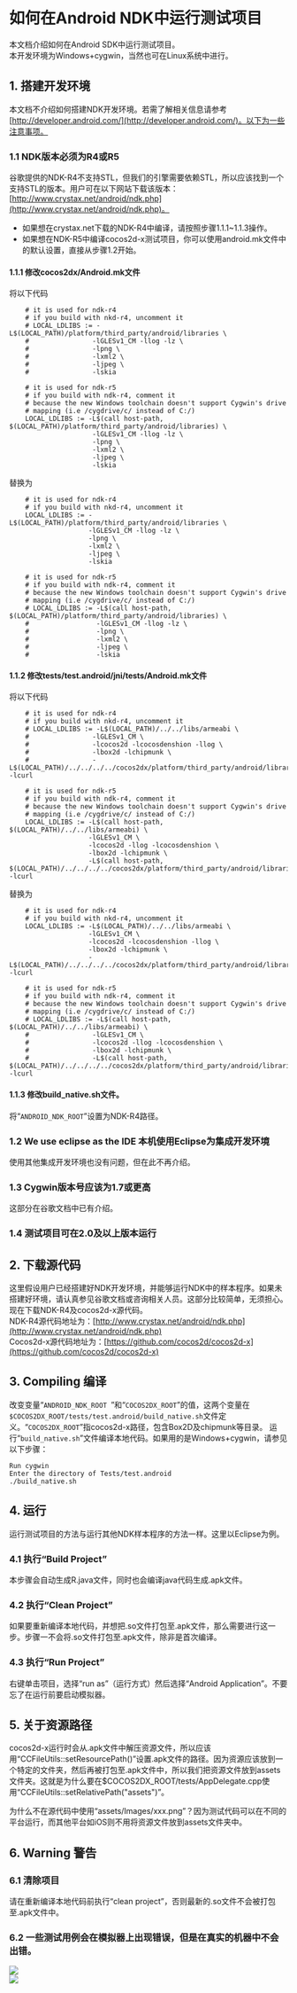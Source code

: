 # 如何在Android NDK中运行测试项目

本文档介绍如何在Android SDK中运行测试项目。        
本开发环境为Windows+cygwin，当然也可在Linux系统中进行。
## 1. 搭建开发环境
本文档不介绍如何搭建NDK开发环境。若需了解相关信息请参考[http://developer.android.com/](http://developer.android.com/)。以下为一些注意事项。
### 1.1 NDK版本必须为R4或R5

谷歌提供的NDK-R4不支持STL，但我们的引擎需要依赖STL，所以应该找到一个支持STL的版本。用户可在以下网站下载该版本：[http://www.crystax.net/android/ndk.php](http://www.crystax.net/android/ndk.php)。

- 如果想在crystax.net下载的NDK-R4中编译，请按照步骤1.1.1~1.1.3操作。     
- 如果想在NDK-R5中编译cocos2d-x测试项目，你可以使用android.mk文件中的默认设置，直接从步骤1.2开始。    
#### 1.1.1 修改cocos2dx/Android.mk文件

将以下代码    

```
	# it is used for ndk-r4
	# if you build with nkd-r4, uncomment it   
	# LOCAL_LDLIBS := -L$(LOCAL_PATH)/platform/third_party/android/libraries \
	#                -lGLESv1_CM -llog -lz \
	#                -lpng \
	#                -lxml2 \
	#                -ljpeg \
	#                -lskia
	
	# it is used for ndk-r5  
	# if you build with ndk-r4, comment it   
	# because the new Windows toolchain doesn't support Cygwin's drive
	# mapping (i.e /cygdrive/c/ instead of C:/)  
	LOCAL_LDLIBS := -L$(call host-path, $(LOCAL_PATH)/platform/third_party/android/libraries) \
	                 -lGLESv1_CM -llog -lz \
	                 -lpng \
	                 -lxml2 \
	                 -ljpeg \
	                 -lskia
```

替换为

```
	# it is used for ndk-r4
	# if you build with nkd-r4, uncomment it   
	LOCAL_LDLIBS := -L$(LOCAL_PATH)/platform/third_party/android/libraries \
	                -lGLESv1_CM -llog -lz \
	                -lpng \
	                -lxml2 \
	                -ljpeg \
	                -lskia
	
	# it is used for ndk-r5  
	# if you build with ndk-r4, comment it   
	# because the new Windows toolchain doesn't support Cygwin's drive
	# mapping (i.e /cygdrive/c/ instead of C:/)  
	# LOCAL_LDLIBS := -L$(call host-path, $(LOCAL_PATH)/platform/third_party/android/libraries) \
	#                 -lGLESv1_CM -llog -lz \
	#                 -lpng \
	#                 -lxml2 \
	#                 -ljpeg \
	#                 -lskia
```
#### 1.1.2 修改tests/test.android/jni/tests/Android.mk文件

将以下代码

```
	# it is used for ndk-r4
	# if you build with nkd-r4, uncomment it   
	# LOCAL_LDLIBS := -L$(LOCAL_PATH)/../../libs/armeabi \
	#                -lGLESv1_CM \
	#                -lcocos2d -lcocosdenshion -llog \
	#                -lbox2d -lchipmunk \
	#                -L$(LOCAL_PATH)/../../../../cocos2dx/platform/third_party/android/libraries -lcurl
	
	# it is used for ndk-r5    
	# if you build with ndk-r4, comment it   
	# because the new Windows toolchain doesn't support Cygwin's drive
	# mapping (i.e /cygdrive/c/ instead of C:/)    
	LOCAL_LDLIBS := -L$(call host-path, $(LOCAL_PATH)/../../libs/armeabi) \
	                -lGLESv1_CM \
	                -lcocos2d -llog -lcocosdenshion \
	                -lbox2d -lchipmunk \
	                -L$(call host-path, $(LOCAL_PATH)/../../../../cocos2dx/platform/third_party/android/libraries) -lcurl
```

替换为
```
	# it is used for ndk-r4
	# if you build with nkd-r4, uncomment it   
	LOCAL_LDLIBS := -L$(LOCAL_PATH)/../../libs/armeabi \
	                -lGLESv1_CM \
	                -lcocos2d -lcocosdenshion -llog \
	                -lbox2d -lchipmunk \
	                -L$(LOCAL_PATH)/../../../../cocos2dx/platform/third_party/android/libraries -lcurl
	
	# it is used for ndk-r5    
	# if you build with ndk-r4, comment it   
	# because the new Windows toolchain doesn't support Cygwin's drive
	# mapping (i.e /cygdrive/c/ instead of C:/)    
	# LOCAL_LDLIBS := -L$(call host-path, $(LOCAL_PATH)/../../libs/armeabi) \
	#                -lGLESv1_CM \
	#                -lcocos2d -llog -lcocosdenshion \
	#                -lbox2d -lchipmunk \
	#                -L$(call host-path, $(LOCAL_PATH)/../../../../cocos2dx/platform/third_party/android/libraries) -lcurl
```

#### 1.1.3 修改build_native.sh文件。

将“`ANDROID_NDK_ROOT`”设置为NDK-R4路径。
### 1.2 We use eclipse as the IDE 本机使用Eclipse为集成开发环境

使用其他集成开发环境也没有问题，但在此不再介绍。
### 1.3 Cygwin版本号应该为1.7或更高

这部分在谷歌文档中已有介绍。
### 1.4 测试项目可在2.0及以上版本运行
## 2. 下载源代码
这里假设用户已经搭建好NDK开发环境，并能够运行NDK中的样本程序。如果未搭建好环境，请认真参见谷歌文档或咨询相关人员。这部分比较简单，无须担心。现在下载NDK-R4及cocos2d-x源代码。    
NDK-R4源代码地址为：[http://www.crystax.net/android/ndk.php](http://www.crystax.net/android/ndk.php)     
Cocos2d-x源代码地址为：[https://github.com/cocos2d/cocos2d-x](https://github.com/cocos2d/cocos2d-x)
## 3. Compiling 编译
改变变量“`ANDROID_NDK_ROOT `”和“`COCOS2DX_ROOT`”的值，这两个变量在`$COCOS2DX_ROOT/tests/test.android/build_native.sh`文件定义。“`COCOS2DX_ROOT`”指cocos2d-x路径，包含Box2D及chipmunk等目录。
运行“`build_native.sh`”文件编译本地代码。如果用的是Windows+cygwin，请参见以下步骤：    
 
```
Run cygwin
Enter the directory of Tests/test.android
./build_native.sh
```
## 4. 运行

运行测试项目的方法与运行其他NDK样本程序的方法一样。这里以Eclipse为例。
### 4.1 执行“Build Project”

本步骤会自动生成R.java文件，同时也会编译java代码生成.apk文件。
### 4.2 执行“Clean Project”

如果要重新编译本地代码，并想把.so文件打包至.apk文件，那么需要进行这一步。步骤一不会将.so文件打包至.apk文件，除非是首次编译。
### 4.3 执行“Run Project”

右键单击项目，选择“run as”（运行方式）然后选择“Android Application”。不要忘了在运行前要启动模拟器。

## 5. 关于资源路径

cocos2d-x运行时会从.apk文件中解压资源文件，所以应该用“CCFileUtils::setResourcePath()”设置.apk文件的路径。因为资源应该放到一个特定的文件夹，然后再被打包至.apk文件中，所以我们把资源文件放到assets文件夹。这就是为什么要在$COCOS2DX_ROOT/tests/AppDelegate.cpp使用“CCFileUtils::setRelativePath("assets")”。

为什么不在源代码中使用“assets/Images/xxx.png”？因为测试代码可以在不同的平台运行，而其他平台如iOS则不用将资源文件放到assets文件夹中。

## 6. Warning 警告
### 6.1 清除项目

请在重新编译本地代码前执行“clean project”，否则最新的.so文件不会被打包至.apk文件中。
### 6.2 一些测试用例会在模拟器上出现错误，但是在真实的机器中不会出错。

![](./res/cocos2d-android-ndk-tests.jpg)           
![](./res/cocos2d-android-ndk-hvga.jpg.png)
